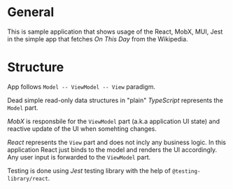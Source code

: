 # General

This is sample application that shows usage of the React, MobX, MUI, Jest in the simple app that fetches *On This Day* from the Wikipedia.


# Structure

App follows `Model -- ViewModel -- View` paradigm.

Dead simple read-only data structures in "plain" *TypeScript* represents the `Model` part.

*MobX* is responsbile for the `ViewModel` part (a.k.a application UI state) and reactive
update of the UI when somehting changes.

*React* represents the `View` part and does not incly any business logic. In this application React just binds to the model and renders
the UI accordingly. Any user input is forwarded to the `ViewModel` part.

Testing is done using *Jest* testing library with the help of `@testing-library/react`.
